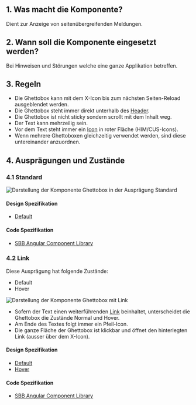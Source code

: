 ## 1. Was macht die Komponente?
Dient zur Anzeige von seitenübergreifenden Meldungen.

## 2. Wann soll die Komponente eingesetzt werden? 
Bei Hinweisen und Störungen welche eine ganze Applikation betreffen.

## 3. Regeln
* Die Ghettobox kann mit dem X-Icon bis zum nächsten Seiten-Reload ausgeblendet werden.
* Die Ghettobox steht immer direkt unterhalb des [Header](https://digital.sbb.ch/de/modules/header).
* Die Ghettobox ist nicht sticky sondern scrollt mit dem Inhalt weg.
* Der Text kann mehrzeilig sein.
* Vor dem Text steht immer ein [Icon](https://digital.sbb.ch/de/icons-und-piktogramme/sbb-icons) in roter Fläche (HIM/CUS-Icons).
* Wenn mehrere Ghettoboxen gleichzeitig verwendet werden, sind diese untereinander anzuordnen.

## 4. Ausprägungen und Zustände
### 4.1 Standard
![Darstellung der Komponente Ghettobox in der Ausprägung Standard](https://raw.githubusercontent.com/sbb-design-systems/sbb-design-system/master/website/components/ghettobox/images/ghettobox_default.png 'class: image')

#### Design Spezifikation
* [Default](https://sbb.invisionapp.com/d/main#/console/15744722/328136671/inspect)

#### Code Spezifikation
* [SBB Angular Component Library](https://sbb-angular.app.sbb.ch/latest/public/components/ghettobox)

### 4.2 Link
Diese Ausprägung hat folgende Zustände:
* Default
* Hover

![Darstellung der Komponente Ghettobox mit Link](https://raw.githubusercontent.com/sbb-design-systems/sbb-design-system/master/website/components/ghettobox/images/ghettobox_link.png 'class: image')
* Sofern der Text einen weiterführenden [Link](https://digital.sbb.ch/de/components/link) beinhaltet, unterscheidet die Ghettobox die Zustände Normal und Hover.
* Am Ende des Textes folgt immer ein Pfeil-Icon.
* Die ganze Fläche der Ghettobox ist klickbar und öffnet den hinterlegten Link (ausser über dem X-Icon).

#### Design Spezifikation
* [Default](https://sbb.invisionapp.com/d/main#/console/15744722/328136672/inspect)
* [Hover](https://sbb.invisionapp.com/d/main#/console/15744722/328136673/inspect)

#### Code Spezifikation
* [SBB Angular Component Library](https://sbb-angular.app.sbb.ch/latest/public/components/ghettobox)